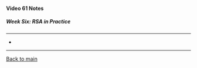 #### Video 61 Notes

##### Week Six: RSA in Practice
---
- 

---

[Back to main](https://github.com/rot0xd/Coursera/blob/master/Cryptography/I/README.md)

